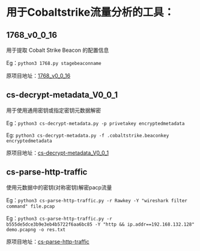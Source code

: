 # 用于Cobaltstrike流量分析的工具：

## 1768_v0_0_16
用于提取 Cobalt Strike Beacon 的配置信息

Eg：`python3 1768.py stagebeaconname`

原项目地址：[1768_v0_0_16](https://blog.didierstevens.com/2022/08/27/update-1768-py-version-0-0-16/)

## cs-decrypt-metadata_V0_0_1
用于使用通用密钥或指定密钥元数据解密

Eg：`python3 cs-decrypt-metadata.py -p privetakey encryptedmetadata`

Eg: `python3 cs-decrypt-metadata.py -f .cobaltstrike.beaconkey encryptedmetadata`

原项目地址：[cs-decrypt-metadata_V0_0_1](https://blog.didierstevens.com/2021/10/22/new-tool-cs-decrypt-metadata-py/)

## cs-parse-http-traffic
使用元数据中的密钥(对称密钥)解密pacp流量

Eg：``python3 cs-parse-http-traffic.py -r Rawkey -Y "wireshark filter command" file.pcap ``

Eg：`python3 cs-parse-http-traffic.py -r b555de5dce3b9e3eb4b5722f6aa6bc85 -Y "http && ip.addr==192.168.132.128" demo.pcapng -o res.txt`

原项目地址：[cs-parse-http-traffic](https://blog.didierstevens.com/2021/11/29/new-tool-cs-parse-traffic-py/)
